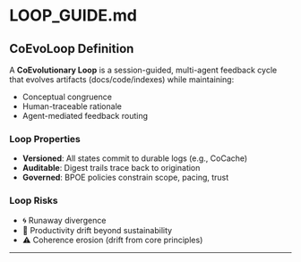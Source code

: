 # LOOP_GUIDE.md

## CoEvoLoop Definition

A **CoEvolutionary Loop** is a session-guided, multi-agent feedback cycle that evolves artifacts (docs/code/indexes) while maintaining:

- Conceptual congruence
- Human-traceable rationale
- Agent-mediated feedback routing

### Loop Properties

- **Versioned**: All states commit to durable logs (e.g., CoCache)
- **Auditable**: Digest trails trace back to origination
- **Governed**: BPOE policies constrain scope, pacing, trust

### Loop Risks

- 🌀 Runaway divergence
- 🚀 Productivity drift beyond sustainability
- ⚠️ Coherence erosion (drift from core principles)

---
